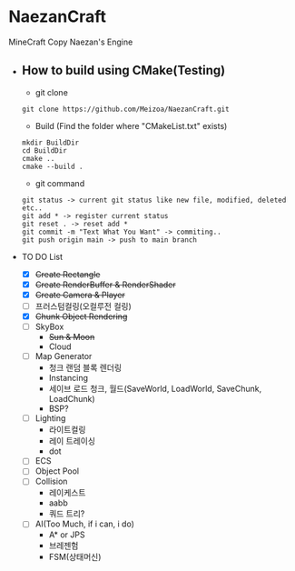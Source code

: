 # NaezanCraft
MineCraft Copy Naezan's Engine

- How to build using CMake(Testing)
  - 
    - git clone
  ```shell
  git clone https://github.com/Meizoa/NaezanCraft.git
  ```

    - Build (Find the folder where "CMakeList.txt" exists)
  ```shell
  mkdir BuildDir
  cd BuildDir
  cmake ..
  cmake --build .
  ```

    - git command
  ```shell
  git status -> current git status like new file, modified, deleted etc..
  git add * -> register current status
  git reset . -> reset add *
  git commit -m "Text What You Want" -> commiting..
  git push origin main -> push to main branch
  ```

- TO DO List
  - [x] ~~Create Rectangle~~
  - [x] ~~Create RenderBuffer & RenderShader~~
  - [x] ~~Create Camera & Player~~
  - [ ] 프러스텀컬링(오컬루전 컬링)
  - [x] ~~Chunk Object Rendering~~
  - [ ] SkyBox
      * ~~Sun & Moon~~
      * Cloud
  - [ ] Map Generator
      * 청크 랜덤 블록 렌더링
      * Instancing
      * 세이브 로드 청크, 월드(SaveWorld, LoadWorld, SaveChunk, LoadChunk)
      * BSP?
  - [ ] Lighting
      * 라이트컬링
      * 레이 트레이싱
      * dot
  - [ ] ECS
  - [ ] Object Pool
  - [ ] Collision
      * 레이케스트
      * aabb
      * 쿼드 트리?
  - [ ] AI(Too Much, if i can, i do)
      * A* or JPS
      * 브레젠험
      * FSM(상태머신)